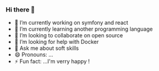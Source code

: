 ### Hi there 👋
- 🔭 I’m currently working on symfony and react
- 🌱 I’m currently learning another programming language
- 👯 I’m looking to collaborate on open source
- 🤔 I’m looking for help with Docker
- 💬 Ask me about soft skills
- 😄 Pronouns: ...
- ⚡ Fun fact: ...I'm verry happy !


